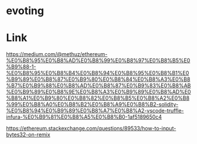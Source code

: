 # evoting

# Link
https://medium.com/@methuz/ethereum-%E0%B8%95%E0%B8%AD%E0%B8%99%E0%B8%97%E0%B8%B5%E0%B9%88-1-%E0%B8%95%E0%B8%B4%E0%B8%94%E0%B8%95%E0%B8%B1%E0%B9%89%E0%B8%87%E0%B9%80%E0%B8%84%E0%B8%A3%E0%B8%B7%E0%B9%88%E0%B8%AD%E0%B8%87%E0%B9%83%E0%B8%AB%E0%B9%89%E0%B8%9E%E0%B8%A3%E0%B9%89%E0%B8%AD%E0%B8%A1%E0%B9%80%E0%B8%82%E0%B8%B5%E0%B8%A2%E0%B8%99%E0%B8%A0%E0%B8%B2%E0%B8%A9%E0%B8%B2-solidity-%E0%B8%94%E0%B9%89%E0%B8%A7%E0%B8%A2-vscode-truffle-infura-%E0%B9%81%E0%B8%A5%E0%B8%B0-1af5189650c4

https://ethereum.stackexchange.com/questions/89533/how-to-input-bytes32-on-remix

